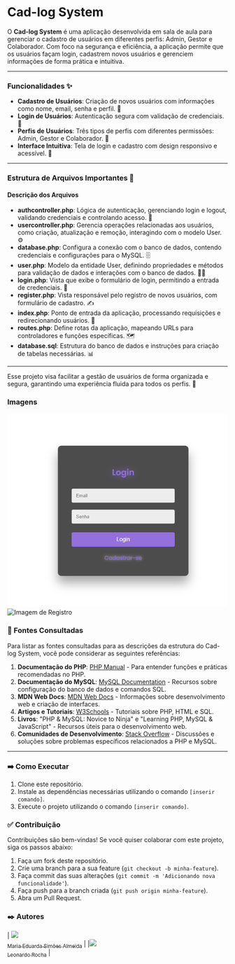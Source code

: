 # Cad-log System

O **Cad-log System** é uma aplicação desenvolvida em sala de aula para gerenciar o cadastro de usuários em diferentes perfis: Admin, Gestor e Colaborador. Com foco na segurança e eficiência, a aplicação permite que os usuários façam login, cadastrem novos usuários e gerenciem informações de forma prática e intuitiva.

---

### Funcionalidades ✨

- **Cadastro de Usuários**: Criação de novos usuários com informações como nome, email, senha e perfil. 📝
- **Login de Usuários**: Autenticação segura com validação de credenciais. 🔐
- **Perfis de Usuários**: Três tipos de perfis com diferentes permissões: Admin, Gestor e Colaborador. 👥
- **Interface Intuitiva**: Tela de login e cadastro com design responsivo e acessível. 📱

---

### Estrutura de Arquivos Importantes 📂

#### Descrição dos Arquivos

- **authcontroller.php**: Lógica de autenticação, gerenciando login e logout, validando credenciais e controlando acesso. 🔑
- **usercontroller.php**: Gerencia operações relacionadas aos usuários, como criação, atualização e remoção, interagindo com o modelo User. ⚙️
- **database.php**: Configura a conexão com o banco de dados, contendo credenciais e configurações para o MySQL. 🗄️
- **user.php**: Modelo da entidade User, definindo propriedades e métodos para validação de dados e interações com o banco de dados. 🧑‍💻
- **login.php**: Vista que exibe o formulário de login, permitindo a entrada de credenciais. 📄
- **register.php**: Vista responsável pelo registro de novos usuários, com formulário de cadastro. ✍️
- **index.php**: Ponto de entrada da aplicação, processando requisições e redirecionando usuários. 🚪
- **routes.php**: Define rotas da aplicação, mapeando URLs para controladores e funções específicas. 🗺️
- **database.sql**: Estrutura do banco de dados e instruções para criação de tabelas necessárias. 📊

---

Esse projeto visa facilitar a gestão de usuários de forma organizada e segura, garantindo uma experiência fluida para todos os perfis. 🌟

### Imagens

![Imagem de Login](img/login.png)
![Imagem de Registro](img/register.png)

### 📄 Fontes Consultadas

Para listar as fontes consultadas para as descrições da estrutura do Cad-log System, você pode considerar as seguintes referências:

1. **Documentação do PHP**: [PHP Manual](https://www.php.net/manual/pt_BR/index.php) - Para entender funções e práticas recomendadas no PHP.
2. **Documentação do MySQL**: [MySQL Documentation](https://dev.mysql.com/doc/) - Recursos sobre configuração do banco de dados e comandos SQL.
3. **MDN Web Docs**: [MDN Web Docs](https://developer.mozilla.org/pt-BR/) - Informações sobre desenvolvimento web e criação de interfaces.
4. **Artigos e Tutoriais**: [W3Schools](https://www.w3schools.com/) - Tutoriais sobre PHP, HTML e SQL.
5. **Livros**: "PHP & MySQL: Novice to Ninja" e "Learning PHP, MySQL & JavaScript" - Recursos úteis para o desenvolvimento web.
6. **Comunidades de Desenvolvimento**: [Stack Overflow](https://stackoverflow.com/) - Discussões e soluções sobre problemas específicos relacionados a PHP e MySQL.

---

### ➡️ Como Executar

1. Clone este repositório.
2. Instale as dependências necessárias utilizando o comando `[inserir comando]`.
3. Execute o projeto utilizando o comando `[inserir comando]`.

### ✅ Contribuição

Contribuições são bem-vindas! Se você quiser colaborar com este projeto, siga os passos abaixo:

1. Faça um fork deste repositório.
2. Crie uma branch para a sua feature (`git checkout -b minha-feature`).
3. Faça commit das suas alterações (`git commit -m 'Adicionando nova funcionalidade'`).
4. Faça push para a branch criada (`git push origin minha-feature`).
5. Abra um Pull Request.

### ✒️ Autores

| [<img loading="lazy" src="https://avatars.githubusercontent.com/u/130574133?v=4" width=115><br><sub>Maria Eduarda Simões Almeida</sub>](https://github.com/mariasimoesalmeida) |
|[<img loading="lazy" src="https://avatars.githubusercontent.com/u/86802310?v=4" width=115><br><sub>Leonardo Rocha</sub>](https://github.com/LeonardoRochaMarista) |

